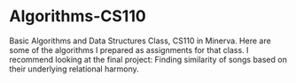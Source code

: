 # Algorithms-CS110
Basic Algorithms and Data Structures Class, CS110 in Minerva.
Here are some of the algorithms I prepared as assignments for that class.
I recommend looking at the final project: Finding similarity of songs based on their underlying relational harmony.
